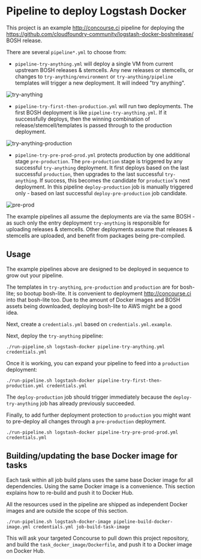 Pipeline to deploy Logstash Docker
==================================

This project is an example http://concourse.ci pipeline for deploying the https://github.com/cloudfoundry-community/logstash-docker-boshrelease/ BOSH release.

There are several `pipeline*.yml` to choose from:

-	`pipeline-try-anything.yml` will deploy a single VM from current upstream BOSH releases & stemcells. Any new releases or stemcells, or changes to `try-anything/environment` or `try-anything/pipeline` templates will trigger a new deployment. It will indeed "try anything".

![try-anything](http://cl.ly/image/0D001Z450e1e/try-anything.png)

-	`pipeline-try-first-then-production.yml` will run two deployments. The first BOSH deployment is like `pipeline-try-anything.yml`. If it successfully deploys, then the winning combination of release/stemcell/templates is passed through to the production deployment.

![try-anything-production](http://cl.ly/image/3w15021g2c1W/try-anything_straight_to_production.png)

-	`pipeline-try-pre-prod-prod.yml` protects production by one additional stage `pre-production`. The `pre-production` stage is triggered by any successful `try-anything` deployment. It first deploys based on the last successful `production`, then upgrades to the last successful `try-anything`. If success, this becomes the candidate for `production`'s next deployment. In this pipeline `deploy-production` job is manually triggered only - based on last successful `deploy-pre-production` job candidate.

![pre-prod](http://cl.ly/image/3s3P271d3703/pre-prod.png)

The example pipelines all assume the deployments are via the same BOSH - as such only the entry deployment `try-anything` is responsible for uploading releases & stemcells. Other deployments assume that releases & stemcells are uploaded, and benefit from packages being pre-compiled.

Usage
-----

The example pipelines above are designed to be deployed in sequence to grow out your pipeline.

The templates in `try-anything`, `pre-production` and `production` are for bosh-lite; so bootup bosh-lite. It is convenient to deployment http://concourse.ci into that bosh-lite too. Due to the amount of Docker images and BOSH assets being downloaded, deploying bosh-lite to AWS might be a good idea.

Next, create a `credentials.yml` based on `credentials.yml.example`.

Next, deploy the `try-anything` pipeline:

```
./run-pipeline.sh logstash-docker pipeline-try-anything.yml credentials.yml
```

Once it is working, you can expand your pipeline to feed into a `production` deployment:

```
./run-pipeline.sh logstash-docker pipeline-try-first-then-production.yml credentials.yml
```

The `deploy-production` job should trigger immediately because the `deploy-try-anything` job has already previously succeeded.

Finally, to add further deployment protection to `production` you might want to pre-deploy all changes through a `pre-production` deployment.

```
./run-pipeline.sh logstash-docker pipeline-try-pre-prod-prod.yml credentials.yml
```

Building/updating the base Docker image for tasks
-------------------------------------------------

Each task within all job build plans uses the same base Docker image for all dependencies. Using the same Docker image is a convenience. This section explains how to re-build and push it to Docker Hub.

All the resources used in the pipeline are shipped as independent Docker images and are outside the scope of this section.

```
./run-pipeline.sh logstash-docker-image pipeline-build-docker-image.yml credentials.yml job-build-task-image
```

This will ask your targeted Concourse to pull down this project repository, and build the `task_docker_image/Dockerfile`, and push it to a Docker image on Docker Hub.
